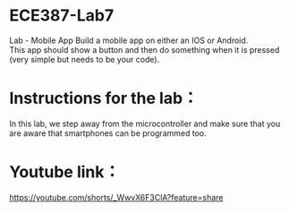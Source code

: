# ECE387-Lab7
Lab - Mobile App
Build a mobile app on either an IOS or Android.  
This app should show a button and then do something when it is pressed (very simple but needs to be your code).

# Instructions for the lab：
In this lab, we step away from the microcontroller and make sure that you are aware that smartphones can be programmed too.

# Youtube link：
https://youtube.com/shorts/_WwvX6F3ClA?feature=share
